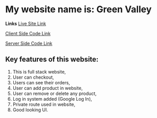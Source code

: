 # My website name is: Green Valley

**Links**
[Live Site Link]()

[Client Side Code Link](https://github.com/Porgramming-Hero-web-course/full-stack-client-Ahaduzzaman01)

[Server Side Code Link](https://github.com/Porgramming-Hero-web-course/full-stack-server-Ahaduzzaman01)

## Key features of this website:
1. This is full stack website,
2. User can checkout,
3. Users can see their orders,
4. User can add product in website,
5. User can remove or delete any product,
6. Log in system added (Google Log In),
7. Private route used in website,
8. Good looking UI.